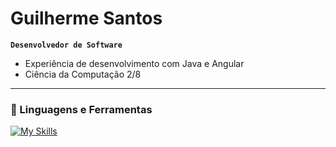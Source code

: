 #  Guilherme Santos

**`Desenvolvedor de Software`**
- Experiência de desenvolvimento com Java e Angular
- Ciência da Computação 2/8

---

### 🧰 Linguagens e Ferramentas

[![My Skills](https://skillicons.dev/icons?i=java,spring,angular,ts,js,mysql,html,css)](https://skillicons.dev)

<!---
[![Top Langs](https://github-readme-stats.vercel.app/api/top-langs/?username=Guilherme-Santos-Alves&layout=compact)](https://github.com/anuraghazra/github-readme-stats)
--->

<!---
Guilherme-Santos-Alves/Guilherme-Santos-Alves is a ✨ special ✨ repository because its `README.md` (this file) appears on your GitHub profile.
You can click the Preview link to take a look at your changes.
--->
